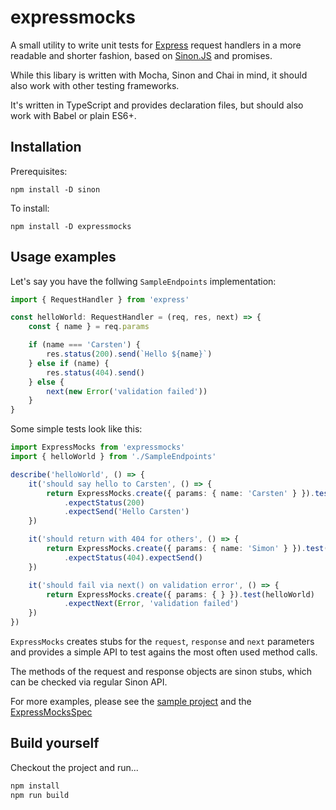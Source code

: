 # expressmocks

A small utility to write unit tests for [Express](https://expressjs.com) request handlers in a more readable and shorter fashion, based on [Sinon.JS](https://sinonjs.org/) and promises.

While this libary is written with Mocha, Sinon and Chai in mind, it should also work with other testing frameworks.

It's written in TypeScript and provides declaration files, but should also work with Babel or plain ES6+.

## Installation

Prerequisites:
```
npm install -D sinon
```

To install:
```
npm install -D expressmocks
```

## Usage examples

Let's say you have the follwing `SampleEndpoints` implementation:
```typescript
import { RequestHandler } from 'express'

const helloWorld: RequestHandler = (req, res, next) => {
    const { name } = req.params

    if (name === 'Carsten') {
        res.status(200).send(`Hello ${name}`)
    } else if (name) {
        res.status(404).send()
    } else {
        next(new Error('validation failed'))
    }
}
```

Some simple tests look like this:
```typescript
import ExpressMocks from 'expressmocks'
import { helloWorld } from './SampleEndpoints'

describe('helloWorld', () => {
    it('should say hello to Carsten', () => {
        return ExpressMocks.create({ params: { name: 'Carsten' } }).test(helloWorld)
            .expectStatus(200)
            .expectSend('Hello Carsten')
    })

    it('should return with 404 for others', () => {
        return ExpressMocks.create({ params: { name: 'Simon' } }).test(helloWorld)
            .expectStatus(404).expectSend()
    })

    it('should fail via next() on validation error', () => {
        return ExpressMocks.create({ params: { } }).test(helloWorld)
            .expectNext(Error, 'validation failed')
    })
})
```

`ExpressMocks` creates stubs for the `request`, `response` and `next` parameters and provides a simple API to test agains the most often used method calls.

The methods of the request and response objects are sinon stubs, which can be checked via regular Sinon API.

For more examples, please see the [sample project](./test/sample) and the [ExpressMocksSpec](./src/ExpressMocksSpec.ts)

## Build yourself

Checkout the project and run...
 
```bash
npm install
npm run build
```

